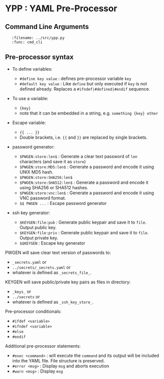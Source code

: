 # YPP : YAML Pre-Processor

## Command Line Arguments

```{argparse}
   :filename: ../src/ypp.py
   :func: cmd_cli
```

## Pre-processor syntax

* To define variables:

  * `#define key value` : defines pre-processor variable `key`
  * `#default key value` : Like `define` but only executed if `key` is not defined already.
    Replaces a `#ifndef|#defined|#endif` sequence.

* To use a variable:

  * `{key}`
  * note that it can be embedded in a string, e.g. `something {key} other`

* Escape variable:

  * `{{ ... }}`
  * Double brackets, i.e. `{{` and `}}` are replaced by single brackets.

* password generator:

  * `$PWGEN:store:len$` : Generate a clear text password  of `len` characters (and save it as `store`)
  * `$PWGEN:store:MD5:len$` : Generate a password and encode it using UNIX MD5 hash.
  * `$PWGEN:store:SHA256:len$`
  * `$PWGEN:store:SHA512:len$` : Generate a password and encode it using SHA256 or SHA512 hashes.
  * `$PWGEN:store:vnc:len$` : Generate a password and encode it using VNC password format.
  * `$$ PWGEN ...` :  Escape password generator

* ssh key generator:

  * `$KEYGEN:file:pub` : Generate public keypair and save it to `file`.  Output public key.
  * `$KEYGEN:file:priv` : Generate public keypair and save it to `file`.  Output private key.
  * `$$KEYGEN` : Escape key generator

PWGEN will save clear text version of passwords to:

* `_secrets.yaml` or
* `../secrets/_secrets.yaml` or
* whatever is defined as `_secrets_file_`.

KEYGEN will save public/private key pairs as files in directory:

* `_keys_` or
* `../secrets` or
* whatever is defined as `_ssh_key_store_`.

Pre-processor conditionals:

* `#ifdef <variable>`
* `#ifndef <variable>`
* `#else`
* `#endif`

Additional pre-processor statements:

* `#exec <command>` : will execute the `command` and its
  output will be included into the YAML file.  File structure
  is preserved.
* `#error <msg>` : Display `msg` and aborts execution
* `#warn <msg>` : Display `msg`


